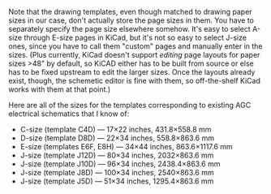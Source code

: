 Note that the drawing templates, even though matched to drawing paper sizes in our case, don't actually store the page sizes in them.  You have to separately specify the page size elsewhere somehow.  It's easy to select A-size through E-size pages in KiCad, but it's not so easy to select J-size ones, since you have to call them "custom" pages and manually enter in the sizes. (Plus currently, KiCad doesn't support _editing_ page layouts for paper sizes >48" by default, so KiCAD either has to be built from source or else has to be fixed upstream to edit the larger sizes.  Once the layouts already exist, though, the schemetic editor is fine with them, so off-the-shelf KiCad works with them at that point.)

Here are all of the sizes for the templates corresponding to existing AGC electrical schematics that I know of:
- C-size (template C4D) &mdash; 17&times;22 inches, 431.8&times;558.8 mm
- D-size (template D8D) &mdash; 22&times;34 inches, 558.8&times;863.6 mm
- E-size (templates E6F, E8H) &mdash; 34&times;44 inches, 863.6&times;1117.6 mm
- J-size (template J12D) &mdash; 80&times;34 inches, 2032&times;863.6 mm
- J-size (template J10D) &mdash; 96&times;34 inches, 2438.4&times;863.6 mm
- J-size (template J8D) &mdash; 100&times;34 inches, 2540&times;863.6 mm
- J-size (template J5D) &mdash; 51&times;34 inches, 1295.4&times;863.6 mm

